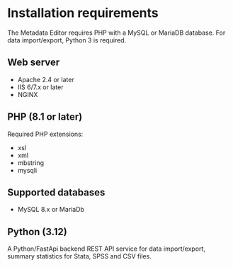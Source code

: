 # Installation requirements

The Metadata Editor requires PHP with a MySQL or MariaDB database. For data import/export, Python 3 is required.

## Web server

- Apache 2.4 or later
- IIS 6/7.x or later
- NGINX

## PHP (8.1 or later)

Required PHP extensions:
- xsl
- xml
- mbstring
- mysqli


## Supported databases

- MySQL 8.x or MariaDb
 

## Python (3.12)
A Python/FastApi backend REST API service for data import/export, summary statistics for Stata, SPSS and CSV files.

